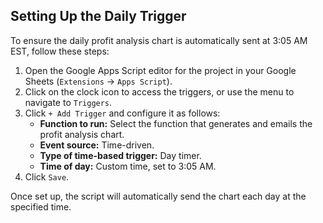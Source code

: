 ## Setting Up the Daily Trigger

To ensure the daily profit analysis chart is automatically sent at 3:05 AM EST, follow these steps:

1. Open the Google Apps Script editor for the project in your Google Sheets (`Extensions` → `Apps Script`).
2. Click on the clock icon to access the triggers, or use the menu to navigate to `Triggers`.
3. Click `+ Add Trigger` and configure it as follows:
   - **Function to run:** Select the function that generates and emails the profit analysis chart.
   - **Event source:** Time-driven.
   - **Type of time-based trigger:** Day timer.
   - **Time of day:** Custom time, set to 3:05 AM.
4. Click `Save`.

Once set up, the script will automatically send the chart each day at the specified time.
